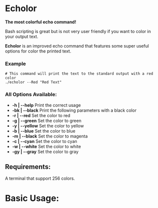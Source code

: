 # Echolor
**The most colorful echo command!**

Bash scripting is great but is not very user friendly if you want to color in your output text.

**Echolor** is an improved echo command that features some super useful options for color the printed text.

### Example
```Shell
# This command will print the text to the standard output with a red color
./echolor --Red "Red Text"
```

### All Options Available:
* **-h | --help** Print the correct usage
* **-bk | --black** Print the following parameters with a black color
* **-r | --red** Set the color to red
* **-g | --green** Set the color to green
* **-y | --yellow** Set the color to yellow
* **-b | --blue** Set the color to blue
* **-m | --black** Set the color to magenta
* **-c | --cyan** Set the color to cyan
* **-w | --white** Set the color to white
* **-gy | --gray** Set the color to gray


	


## Requirements:
A terminal that support 256 colors.

# Basic Usage:
